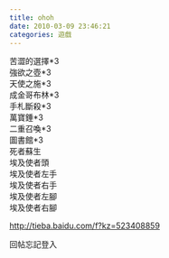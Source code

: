 ```yaml
---
title: ohoh
date: 2010-03-09 23:46:21
categories: 遊戲
---
```


  
苦澀的選擇\*3  
強欲之壺\*3  
天使之施\*3  
成金哥布林\*3  
手札斷殺\*3  
萬寶錘\*3  
二重召喚\*3  
圖書館\*3  
死者蘇生  
埃及使者頭  
埃及使者左手  
埃及使者右手  
埃及使者左腳  
埃及使者右腳  
  
<http://tieba.baidu.com/f?kz=523408859>  
  
回帖忘記登入  
